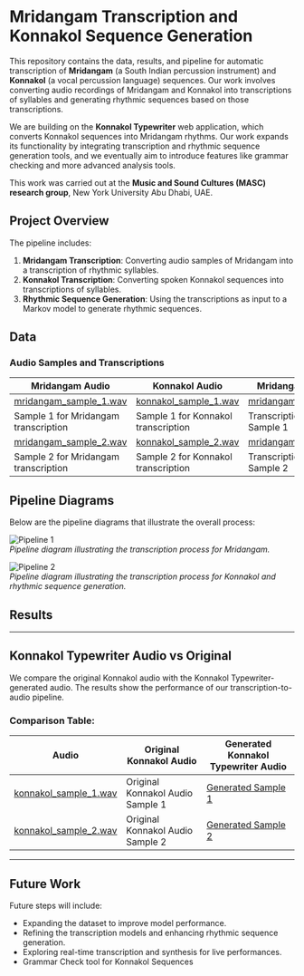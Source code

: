 # Mridangam Transcription and Konnakol Sequence Generation

This repository contains the data, results, and pipeline for automatic transcription of **Mridangam** (a South Indian percussion instrument) and **Konnakol** (a vocal percussion language) sequences. Our work involves converting audio recordings of Mridangam and Konnakol into transcriptions of syllables and generating rhythmic sequences based on those transcriptions.

We are building on the **Konnakol Typewriter** web application, which converts Konnakol sequences into Mridangam rhythms. Our work expands its functionality by integrating transcription and rhythmic sequence generation tools, and we eventually aim to introduce features like grammar checking and more advanced analysis tools.

This work was carried out at the **Music and Sound Cultures (MASC) research group**, New York University Abu Dhabi, UAE.


## Project Overview

The pipeline includes:
1. **Mridangam Transcription**: Converting audio samples of Mridangam into a transcription of rhythmic syllables.
2. **Konnakol Transcription**: Converting spoken Konnakol sequences into transcriptions of syllables.
3. **Rhythmic Sequence Generation**: Using the transcriptions as input to a Markov model to generate rhythmic sequences.

## Data

### Audio Samples and Transcriptions

| **Mridangam Audio**                         | **Konnakol Audio**                         | **Mridangam Transcription**                     | **Konnakol Transcription**                     |
|---------------------------------------------|-------------------------------------------|------------------------------------------------|------------------------------------------------|
| [mridangam_sample_1.wav](data/audio/mridangam_sample_1.wav) | [konnakol_sample_1.wav](data/audio/konnakol_sample_1.wav) | [mridangam_transcription_1.txt](data/transcriptions/mridangam_transcription_1.txt) | [konnakol_transcription_1.txt](data/transcriptions/konnakol_transcription_1.txt) |
| Sample 1 for Mridangam transcription         | Sample 1 for Konnakol transcription        | Transcription of Mridangam Sample 1             | Transcription of Konnakol Sample 1             |
| [mridangam_sample_2.wav](data/audio/mridangam_sample_2.wav) | [konnakol_sample_2.wav](data/audio/konnakol_sample_2.wav) | [mridangam_transcription_2.txt](data/transcriptions/mridangam_transcription_2.txt) | [konnakol_transcription_2.txt](data/transcriptions/konnakol_transcription_2.txt) |
| Sample 2 for Mridangam transcription         | Sample 2 for Konnakol transcription        | Transcription of Mridangam Sample 2             | Transcription of Konnakol Sample 2             |



## Pipeline Diagrams

Below are the pipeline diagrams that illustrate the overall process:

![Pipeline 1](images/pipeline_1.png)  
*Pipeline diagram illustrating the transcription process for Mridangam.*

![Pipeline 2](images/pipeline_2.png)  
*Pipeline diagram illustrating the transcription process for Konnakol and rhythmic sequence generation.*

## Results

---

## Konnakol Typewriter Audio vs Original
We compare the original Konnakol audio with the Konnakol Typewriter-generated audio. The results show the performance of our transcription-to-audio pipeline.

### Comparison Table:

| **Audio**                        | **Original Konnakol Audio**                        | **Generated Konnakol Typewriter Audio**        |
|-----------------------------------|----------------------------------------------------|----------------------------------------------|
| [konnakol_sample_1.wav](data/audio/konnakol_sample_1.wav) | Original Konnakol Audio Sample 1                   | [Generated Sample 1](data/audio/gen_konnakol_sample_1.wav) |
| [konnakol_sample_2.wav](data/audio/konnakol_sample_2.wav) | Original Konnakol Audio Sample 2                   | [Generated Sample 2](data/audio/gen_konnakol_sample_2.wav) |

---


## Future Work

Future steps will include:
- Expanding the dataset to improve model performance.
- Refining the transcription models and enhancing rhythmic sequence generation.
- Exploring real-time transcription and synthesis for live performances.
- Grammar Check tool for Konnakol Sequences

